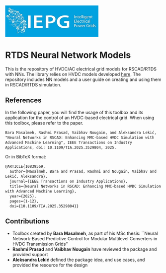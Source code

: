 ![alt text](IEPG_logo.jpg?raw=true)

# RTDS Neural Network Models

This is the repository of HVDC/AC electrical grid models for RSCAD/RTDS with NNs. The library relies on HVDC models developed [here](https://github.com/control-protection-grids-tudelft/HVDC-RTDS-models.git).
The repository includes NN models and a user guide on creating and using them in RSCAD/RTDS simulation. 

## References
In the following paper, you will find the usage of this toolbox and its application for the control of an HVDC-based electrical grid. When using this toolbox, please refer to the paper.
```
Bara Masalmeh, Rashmi Prasad, Vaibhav Nougain, and Aleksandra Lekić, "Neural Networks in RSCAD: Enhancing MMC-based HVDC Simulation with Advanced Machine Learning", IEEE Transactions on Industry Applications, doi: 10.1109/TIA.2025.3529804, 2025.
```
Or in BibTeX format:
```
@ARTICLE{10839569,
  author={Masalmeh, Bara and Prasad, Rashmi and Nougain, Vaibhav and Lekić, Aleksandra},
  journal={IEEE Transactions on Industry Applications}, 
  title={Neural Networks in RSCAD: Enhancing MMC-based HVDC Simulation with Advanced Machine Learning}, 
  year={2025},
  pages={1-12},
  doi={10.1109/TIA.2025.3529804}}
```

## Contributions
- Toolbox created by **Bara Masalmeh**, as part of his MSc thesis: ``Neural Network-Based Predictive Control for Modular Multilevel Converters in HVDC Transmission Grids''
- **Rashmi Prasad** and **Vaibhav Nougain** have reviewed the package and provided support
- **Aleksandra Lekić** defined the package idea, and use cases, and provided the resource for the design


